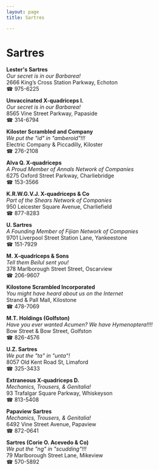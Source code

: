 ```yaml
---
layout: page 
title: Sartres

---
```



# Sartres


 **Lester's Sartres**  
_Our secret is in our Barbarea!_  
2666 King’s Cross Station Parkway, Echoton  
☎ 975-6225

**Unvaccinated X-quadriceps I.**  
_Our secret is in our Barbarea!_  
8565 Vine Street Parkway, Papaside  
☎ 314-6794

**Kiloster Scrambled and Company**  
_We put the "id" in "amberoid"!!!_  
Electric Company & Piccadilly, Kiloster  
☎ 276-2108

**Alva Q. X-quadriceps**  
_A Proud Member of Annals Network of Companies_  
6275 Oxford Street Parkway, Charliebridge  
☎ 153-3566

**K.R.W.G.V.J. X-quadriceps & Co**  
_Part of the Shears Network of Companies_  
950 Leicester Square Avenue, Charliefield  
☎ 877-8283

**U. Sartres**  
_A Founding Member of Fijian Network of Companies_  
9701 Liverpool Street Station Lane, Yankeestone  
☎ 151-7929

**M. X-quadriceps & Sons**  
_Tell them Beilul sent you!_  
378 Marlborough Street Street, Oscarview  
☎ 206-9607

**Kilostone Scrambled Incorporated**  
_You might have heard about us on the Internet_  
Strand & Pall Mall, Kilostone  
☎ 478-7069

**M.T. Holdings (Golfston)**  
_Have you ever wanted Acumen? We have Hymenoptera!!!!_  
Bow Street & Bow Street, Golfston  
☎ 826-4576

**U.Z. Sartres**  
_We put the "ta" in "unta"!_  
8057 Old Kent Road St, Limaford  
☎ 325-3433

**Extraneous X-quadriceps D.**  
_Mechanics, Trousers, & Genitalia!_  
93 Trafalgar Square Parkway, Whiskeyson  
☎ 813-5408

**Papaview Sartres**  
_Mechanics, Trousers, & Genitalia!_  
6492 Vine Street Avenue, Papaview  
☎ 872-0641

**Sartres (Corie O. Acevedo & Co)**  
_We put the "ng" in "scudding"!!!_  
79 Marlborough Street Lane, Mikeview  
☎ 570-5892

